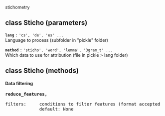 stichometry

## class Sticho (parameters)

**`lang`** `:`      ``'cs', 'de', 'es' ...``  
Language to process (subfolder in "pickle" folder)  

**`method`** `:`     ``'sticho', 'word', 'lemma', '3gram_t' ...``  
Which data to use for attribution (file in pickle > lang folder)


## class Sticho (methods)

#### Data filtering

<pre><b>reduce_features,</b>

filters:     conditions to filter features (format accepted by pandas .query method)
             default: None
</pre>
